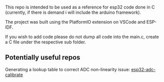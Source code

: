 This repo is intended to be used as a reference for esp32 code done in C (currently, if there is demand i will include the arduino framework).

The project was built using the PlatformIO extension on VSCode and ESP-IDF. 

If you wish to add code please do not dump all code into the main.c, create a C file under the respective sub folder.


## Potentially useful repos
Generating a lookup table to correct ADC non-linearity issue: [esp32-adc-calibrate](https://github.com/e-tinkers/esp32-adc-calibrate/)
